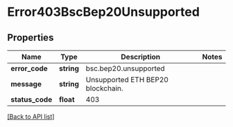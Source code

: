 # Error403BscBep20Unsupported

## Properties

Name | Type | Description | Notes
------------ | ------------- | ------------- | -------------
**error_code** | **string** | bsc.bep20.unsupported |
**message** | **string** | Unsupported ETH BEP20 blockchain. |
**status_code** | **float** | 403 |

[[Back to API list]](../../README.md#api-endpoints)
